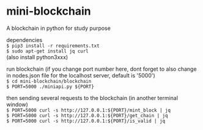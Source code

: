 # mini-blockchain
A blockchain in python for study purpose

dependencies  
`$ pip3 install -r requirements.txt`  
`$ sudo apt-get install jq curl`  
(also install python3xxx)

run blockchain (if you change port number here, dont forget to also change in nodes.json file for the localhost server, default is '5000')  
`$ cd mini-blockchain/blockchain`  
`$ PORT=5000 ./miniapi.py ${PORT}`

then sending several requests to the blockchain (in another terminal window)  
`$ PORT=5000 curl -s http://127.0.0.1:${PORT}/mint_block | jq`  
`$ PORT=5000 curl -s http://127.0.0.1:${PORT}/get_chain | jq`  
`$ PORT=5000 curl -s http://127.0.0.1:${PORT}/is_valid | jq`
